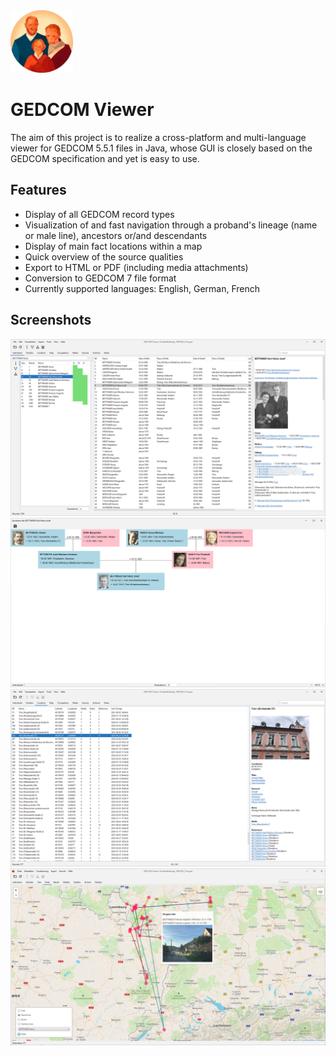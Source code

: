 <img src="src/main/resources/icons/gedcom-viewer-icon.png" width="100" height="100" alt="Icon of GEDCOM Viewer"/>

# GEDCOM Viewer

The aim of this project is to realize a cross-platform and multi-language viewer for GEDCOM 5.5.1 files in Java, whose GUI is closely based on the GEDCOM specification and yet is easy to use.

## Features

* Display of all GEDCOM record types
* Visualization of and fast navigation through a proband's lineage (name or male line), ancestors or/and descendants
* Display of main fact locations within a map
* Quick overview of the source qualities
* Export to HTML or PDF (including media attachments)
* Conversion to GEDCOM 7 file format
* Currently supported languages: English, German, French

## Screenshots

![Individuals](screenshots/individuals.png)
![Visualization: Ancestors](screenshots/ancestors.png)
![Locations](screenshots/locations.png)
![Map: Lineage](screenshots/map.png)
